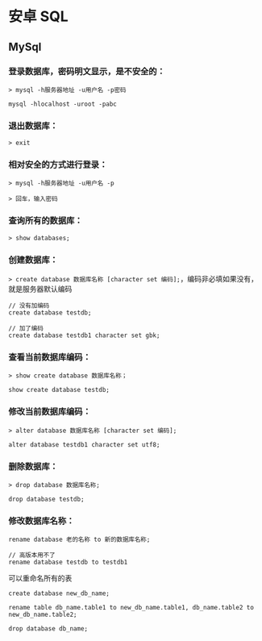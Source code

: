 
# 安卓 SQL


## MySql

### 登录数据库，密码明文显示，是不安全的：

`> mysql -h服务器地址 -u用户名 -p密码`

```
mysql -hlocalhost -uroot -pabc
```

### 退出数据库：

`> exit`

### 相对安全的方式进行登录：

`> mysql -h服务器地址 -u用户名 -p `  

`> 回车，输入密码`


### 查询所有的数据库：

`> show databases;`

### 创建数据库：

`> create database 数据库名称 [character set 编码];`，编码非必填如果没有，就是服务器默认编码

```
// 没有加编码
create database testdb;

// 加了编码
create database testdb1 character set gbk;
```

### 查看当前数据库编码：

`> show create database 数据库名称；`

```
show create database testdb;
```

### 修改当前数据库编码：

`> alter database 数据库名称 [character set 编码];`

```
alter database testdb1 character set utf8;
```

### 删除数据库：

`> drop database 数据库名称;`

```
drop database testdb;
```

### 修改数据库名称：

`rename database 老的名称 to 新的数据库名称;`

```
// 高版本用不了
rename database testdb to testdb1
```

可以重命名所有的表
```
create database new_db_name;

rename table db_name.table1 to new_db_name.table1, db_name.table2 to new_db_name.table2;

drop database db_name;
```


